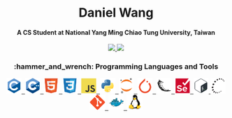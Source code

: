 <h1 align="center">Daniel Wang</h1>

<div align="center">
  <h4 align="center">A CS Student at National Yang Ming Chiao Tung University, Taiwan</h4>
  <a href="https://github.com/DW1209">
    <img src="https://github-readme-stats.vercel.app/api?username=DW1209&show_icons=true&count_private=true&line_height=27" />
  </a>
  <a href="https://github.com/DW1209">
    <img src="https://github-readme-stats.vercel.app/api/top-langs/?username=DW1209&hide=jupyter%20%notebook,html,css&langs_count=3" />
  </a>
</div>

<div align="center">
  <h3 align="center">:hammer_and_wrench: Programming Languages and Tools</h3>
  <!-- C -->
  <a href="https://devdocs.io/c/">
    <img src="https://github.com/devicons/devicon/blob/master/icons/c/c-original.svg" alt="c" width="35" height="35" />&nbsp;
  </a>
  <!-- C++ -->
  <a href="https://devdocs.io/cpp/">
    <img src="https://github.com/devicons/devicon/blob/master/icons/cplusplus/cplusplus-original.svg" alt="cpp" width="35" height="35"/>&nbsp;
  </a>
  <!-- HTML -->
  <a href="https://www.w3schools.com/html/default.asp">
    <img src="https://github.com/devicons/devicon/blob/master/icons/html5/html5-original.svg" alt="html" width="35" height="35"/>&nbsp;
  </a>
  <!-- CSS -->
  <a href="https://www.w3schools.com/css/default.asp">
    <img src="https://github.com/devicons/devicon/blob/master/icons/css3/css3-original.svg" alt="css" width="35" height="35"/>&nbsp;
  </a>
  <!-- JavaScript -->
  <a href="https://www.w3schools.com/js/default.asp">
    <img src="https://github.com/devicons/devicon/blob/master/icons/javascript/javascript-original.svg" alt="javascript" width="35" height="35"/>&nbsp;
  </a>
  <!-- Python -->
  <a href="https://docs.python.org/3/">
    <img src="https://github.com/devicons/devicon/blob/master/icons/python/python-original.svg" alt="python" width="35" height="35"/>&nbsp;
  </a>
  <!-- Jupyter -->
  <a href="https://docs.jupyter.org/en/latest/">
    <img src="https://github.com/devicons/devicon/blob/master/icons/jupyter/jupyter-original.svg" alt="jupyter" width="35" height="35"/>&nbsp;
  </a>
  <!-- PyTorch -->
  <a href="https://pytorch.org/docs/stable/index.html">
    <img src="https://github.com/devicons/devicon/blob/master/icons/pytorch/pytorch-original.svg" alt="pytorch" width="35" height="35"/>&nbsp;
  </a>
  <!-- Flask -->
  <a href="https://flask.palletsprojects.com/en/2.2.x/">
    <img src="https://github.com/devicons/devicon/blob/master/icons/flask/flask-original.svg" alt="flask" width="35" height="35"/>&nbsp;
  </a>
  <!-- Selenium -->
  <a href="https://selenium-python.readthedocs.io/">
    <img src="https://github.com/devicons/devicon/blob/master/icons/selenium/selenium-original.svg" alt="selenium" width="35" height="35"/>&nbsp;
  </a>
  <!-- Bash -->
  <a href="https://www.gnu.org/software/bash/manual/bash.html">
    <img src="https://github.com/devicons/devicon/blob/master/icons/bash/bash-original.svg" alt="bash" width="35" height="35"/>
  </a>
  <!-- SSH -->
  <a href="https://www.openssh.com/manual.html">
    <img src="https://github.com/devicons/devicon/blob/master/icons/ssh/ssh-original.svg" alt="ssh" width="35" height="35"/>
  </a>
  <!-- Git -->
  <a href="https://git-scm.com/doc">
    <img src="https://github.com/devicons/devicon/blob/master/icons/git/git-original.svg" alt="git" width="35" height="35"/>&nbsp;
  </a>
  <!-- Docker -->
  <a href="https://docs.docker.com/">
    <img src="https://github.com/devicons/devicon/blob/master/icons/docker/docker-original.svg" alt="docker" width="35" height="35"/>&nbsp;
  </a>
  <!-- Linux -->
  <a href="https://www.linux.org/">
    <img src="https://github.com/devicons/devicon/blob/master/icons/linux/linux-original.svg" alt="linux" width="35" height="35"/>
  </a>
</div>
